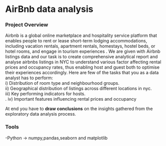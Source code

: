 # AirBnb data analysis

### Project Overview

Airbnb is a global online marketplace and hospitality service platform that enables people to rent or lease short-term lodging accommodations, including vacation rentals, apartment rentals, homestays, hostel beds, or hotel rooms, and engage in tourism experiences .
We are given with Airbnb listings data and our task is to create comprehensive analytical report and analyse airbnbs listings in NYC to understand various factor affecting rental prices and occupancy rates, thus enabling host and guest both to optimise their experiences accordingly. Here are few of the tasks that you as a data analyst has to perform:<br>
i)	 Distribution of room type and neighbourhood groups.<br>
ii)	 Geographical distribution of listings across different locations in nyc.<br>
iii) Key performing indicators for hosts.<br>.
iv)	 Important features influencing rental prices and occupancy

At end you have to **draw conclusions** on the insights gathered from the exploratory data analysis process.
### Tools
-Python -> numpy,pandas,seaborn and matplotlib

